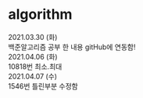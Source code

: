 # algorithm    
2021.03.30 (화)   
백준알고리즘 공부 한 내용 gitHub에 연동함!   
2021.04.06 (화)   
10818번 최소.최대   
2021.04.07 (수)   
1546번 틀린부분 수정함   
